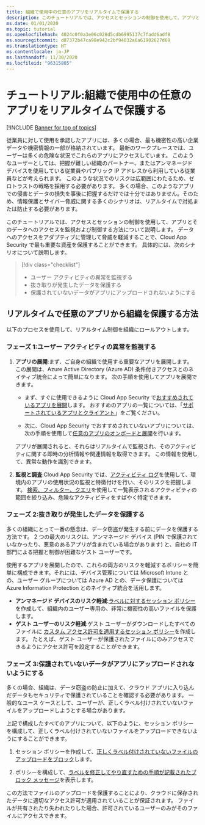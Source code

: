 ```yaml
---
title: 組織で使用中の任意のアプリをリアルタイムで保護する
description: このチュートリアルでは、アクセスとセッションの制御を使用して、アプリとそのデータへのアクセスを監視および制御する方法について説明します。
ms.date: 01/01/2020
ms.topic: tutorial
ms.openlocfilehash: 4024c0f0a3e06c028d5cdb6995137c7fadd6adf8
ms.sourcegitcommit: d87372b47ca98e942c2bf94032a6a61902627d69
ms.translationtype: HT
ms.contentlocale: ja-JP
ms.lasthandoff: 11/30/2020
ms.locfileid: "96315805"
---
```

# <a name="tutorial-protect-any-apps-in-use-in-your-organization-in-real-time"></a>チュートリアル:組織で使用中の任意のアプリをリアルタイムで保護する

[!INCLUDE [Banner for top of topics](includes/banner.md)]

従業員に対して使用を承認したアプリには、多くの場合、最も機密性の高い企業データや機密情報の一部が格納されています。 最新のワークプレースでは、ユーザーは多くの危険な状況でこれらのアプリにアクセスしています。 このようなユーザーとしては、把握が難しい組織のパートナー、またはアンマネージド デバイスを使用している従業員やパブリック IP アドレスから利用している従業員などが考えられます。 このような状況でのリスクは広範囲にわたるため、ゼロトラストの戦略を採用する必要があります。 多くの場合、このようなアプリでの侵害とデータの損失を事後に把握するだけでは十分ではありません。そのため、情報保護とサイバー脅威に関する多くのシナリオは、リアルタイムで対処または防止する必要があります。

このチュートリアルでは、アクセスとセッションの制御を使用して、アプリとそのデータへのアクセスを監視および制御する方法について説明します。 データへのアクセスをアダプティブに管理して脅威を軽減することで、Cloud App Security で最も重要な資産を保護することができます。 具体的には、次のシナリオについて説明します。

> [!div class="checklist"]
>
> * ユーザー アクティビティの異常を監視する
> * 抜き取りが発生したデータを保護する
> * 保護されていないデータがアプリにアップロードされないようにする

## <a name="how-to-protect-your-organization-from-any-app-in-real-time"></a>リアルタイムで任意のアプリから組織を保護する方法

以下のプロセスを使用して、リアルタイム制御を組織にロールアウトします。

### <a name="phase-1-monitor-user-activities-for-anomalies"></a>フェーズ 1:ユーザー アクティビティの異常を監視する

1. **アプリの展開**:まず、ご自身の組織で使用する重要なアプリを展開します。 この展開は、Azure Active Directory (Azure AD) 条件付きアクセスとのネイティブ統合によって簡単になります。 次の手順を使用してアプリを展開できます。

    * まず、すぐに使用できるように Cloud App Security で[おすすめされているアプリを展開](proxy-intro-aad.md)します。 おすすめのアプリの一覧については、「[サポートされているアプリとクライアント](proxy-intro-aad.md#supported-apps-and-clients)」をご覧ください。

    * 次に、Cloud App Security でおすすめされていないアプリについては、次の手順を使用して[任意のアプリのオンボードと展開](proxy-deployment-any-app.md)を行います。

    アプリが展開されると、それらはリアルタイムで監視され、そのアクティビティに関する即時の分析情報や関連情報を取得できます。 この情報を使用して、異常な動作を識別できます。

1. **監視と調査**:Cloud App Security では、[アクティビティ ログ](activity-filters.md)を使用して、環境内のアプリの使用状況の監視と特徴付けを行い、そのリスクを把握します。 [検索、フィルター、クエリ](activity-filters-queries.md)を使用して一覧表示されるアクティビティの範囲を絞り込み、危険なアクティビティをすばやく特定できます。

### <a name="phase-2-protect-your-data-when-its-exfiltrated"></a>フェーズ 2:抜き取りが発生したデータを保護する

多くの組織にとって一番の懸念は、データ窃盗が発生する前にデータを保護する方法です。 2 つの最大のリスクは、アンマネージド デバイス (PIN で保護されていなかったり、悪意のあるアプリが含まれている場合があります) と、自社の IT 部門による把握と制御が困難なゲスト ユーザーです。

使用するアプリを展開したので、これらの両方のリスクを軽減するポリシーを簡単に構成できます。それには、デバイス管理については Microsoft Intune との、ユーザー グループについては Azure AD との、データ保護については Azure Information Protection とのネイティブ統合を活用します。

* **アンマネージド デバイスのリスク軽減**:[ラベルに対するセッション ポリシー](session-policy-aad.md#create-a-cloud-app-security-session-policy)を作成して、組織内のユーザー専用の、非常に機密性の高いファイルを保護します。
* **ゲスト ユーザーのリスク軽減**:ゲスト ユーザーがダウンロードしたすべてのファイルに [カスタム アクセス許可を適用するセッション ポリシー](session-policy-aad.md#protect-download)を作成します。 たとえば、ゲスト ユーザーが保護されたファイルにのみアクセスできるようにアクセス許可を設定することができます。

### <a name="phase-3-prevent-unprotected-data-from-being-uploaded-to-your-apps"></a>フェーズ 3:保護されていないデータがアプリにアップロードされないようにする

多くの場合、組織は、データ窃盗の防止に加えて、クラウド アプリに入り込んだデータもセキュリティで保護されていることを確認する必要があります。 一般的なユース ケースとして、ユーザーが、正しくラベル付けされていないファイルをアップロードしようとする場合があります。

上記で構成したすべてのアプリについて、以下のように、セッション ポリシーを構成して、正しくラベル付けされていないファイルをアップロードできないようにすることができます。

1. セッション ポリシーを作成して、[正しくラベル付けされていないファイルのアップロードをブロック](session-policy-aad.md#protect-upload)します。

1. ポリシーを構成して、[ラベルを修正してやり直すための手順が記載されたブロック メッセージ](session-policy-aad.md#educate-protect)を表示します。

この方法でファイルのアップロードを保護することにより、クラウドに保存されたデータに適切なアクセス許可が適用されていることが保証されます。 ファイルが共有されたり失われたりした場合、許可されているユーザーのみがそのファイルにアクセスできます。
